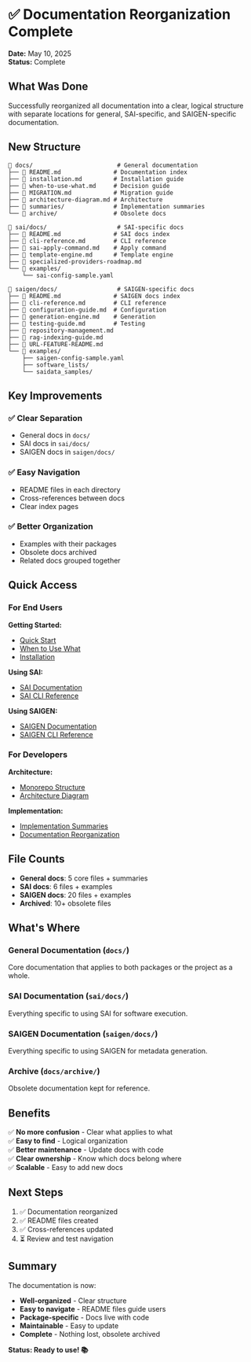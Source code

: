 # ✅ Documentation Reorganization Complete

**Date:** May 10, 2025  
**Status:** Complete

## What Was Done

Successfully reorganized all documentation into a clear, logical structure with separate locations for general, SAI-specific, and SAIGEN-specific documentation.

## New Structure

```
📁 docs/                        # General documentation
├── 📄 README.md               # Documentation index
├── 📄 installation.md         # Installation guide
├── 📄 when-to-use-what.md     # Decision guide
├── 📄 MIGRATION.md            # Migration guide
├── 📄 architecture-diagram.md # Architecture
├── 📁 summaries/              # Implementation summaries
└── 📁 archive/                # Obsolete docs

📁 sai/docs/                    # SAI-specific docs
├── 📄 README.md               # SAI docs index
├── 📄 cli-reference.md        # CLI reference
├── 📄 sai-apply-command.md    # Apply command
├── 📄 template-engine.md      # Template engine
├── 📄 specialized-providers-roadmap.md
└── 📁 examples/
    └── sai-config-sample.yaml

📁 saigen/docs/                 # SAIGEN-specific docs
├── 📄 README.md               # SAIGEN docs index
├── 📄 cli-reference.md        # CLI reference
├── 📄 configuration-guide.md  # Configuration
├── 📄 generation-engine.md    # Generation
├── 📄 testing-guide.md        # Testing
├── 📄 repository-management.md
├── 📄 rag-indexing-guide.md
├── 📄 URL-FEATURE-README.md
└── 📁 examples/
    ├── saigen-config-sample.yaml
    ├── software_lists/
    └── saidata_samples/
```

## Key Improvements

### ✅ Clear Separation
- General docs in `docs/`
- SAI docs in `sai/docs/`
- SAIGEN docs in `saigen/docs/`

### ✅ Easy Navigation
- README files in each directory
- Cross-references between docs
- Clear index pages

### ✅ Better Organization
- Examples with their packages
- Obsolete docs archived
- Related docs grouped together

## Quick Access

### For End Users

**Getting Started:**
- [Quick Start](QUICK-START.md)
- [When to Use What](docs/when-to-use-what.md)
- [Installation](docs/installation.md)

**Using SAI:**
- [SAI Documentation](sai/docs/)
- [SAI CLI Reference](sai/docs/cli-reference.md)

**Using SAIGEN:**
- [SAIGEN Documentation](saigen/docs/)
- [SAIGEN CLI Reference](saigen/docs/cli-reference.md)

### For Developers

**Architecture:**
- [Monorepo Structure](MONOREPO.md)
- [Architecture Diagram](docs/architecture-diagram.md)

**Implementation:**
- [Implementation Summaries](docs/summaries/)
- [Documentation Reorganization](docs/summaries/documentation-reorganization.md)

## File Counts

- **General docs**: 5 core files + summaries
- **SAI docs**: 6 files + examples
- **SAIGEN docs**: 20 files + examples
- **Archived**: 10+ obsolete files

## What's Where

### General Documentation (`docs/`)
Core documentation that applies to both packages or the project as a whole.

### SAI Documentation (`sai/docs/`)
Everything specific to using SAI for software execution.

### SAIGEN Documentation (`saigen/docs/`)
Everything specific to using SAIGEN for metadata generation.

### Archive (`docs/archive/`)
Obsolete documentation kept for reference.

## Benefits

✅ **No more confusion** - Clear what applies to what  
✅ **Easy to find** - Logical organization  
✅ **Better maintenance** - Update docs with code  
✅ **Clear ownership** - Know which docs belong where  
✅ **Scalable** - Easy to add new docs  

## Next Steps

1. ✅ Documentation reorganized
2. ✅ README files created
3. ✅ Cross-references updated
4. ⏳ Review and test navigation

## Summary

The documentation is now:
- **Well-organized** - Clear structure
- **Easy to navigate** - README files guide users
- **Package-specific** - Docs live with code
- **Maintainable** - Easy to update
- **Complete** - Nothing lost, obsolete archived

**Status: Ready to use! 📚**
